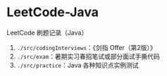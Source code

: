# LeetCode-Java
LeetCode 刷题记录（Java）

1. `./src/codingInterviews`：《剑指 Offer（第2版）》
2. `./src/exam`：暑期实习春招笔试或部分面试手撕代码
3. `./src/practice`：Java 各种知识点实例测试

